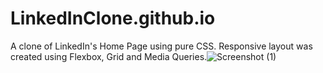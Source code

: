 # LinkedInClone.github.io

A clone of LinkedIn's Home Page using pure CSS. Responsive layout was created using Flexbox, Grid and Media Queries.![Screenshot (1)](https://user-images.githubusercontent.com/72195424/197247813-f12e173a-d6b3-43e4-b9f6-d6c917d88b4c.png)
